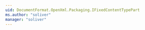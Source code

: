 ```yaml
---
uid: DocumentFormat.OpenXml.Packaging.IFixedContentTypePart
ms.author: "soliver"
manager: "soliver"
---
```

